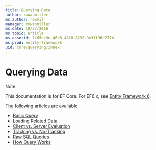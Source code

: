 ```yaml
---
title: Querying Data
author: rowanmiller
ms.author: rowmil
manager: rowanmiller
ms.date: 10/27/2016
ms.topic: article
ms.assetid: 7c65ec3e-46c8-48f8-8232-9e31f96c277b
ms.prod: entity-framework
uid: core/querying/index
---
```

# Querying Data

> [!NOTE]
> This documentation is for EF Core. For EF6.x, see [Entity Framework 6](../../ef6/index.md).

The following articles are available

- [Basic Query](basic.md)
- [Loading Related Data](related-data.md)
- [Client vs. Server Evaluation](client-eval.md)
- [Tracking vs. No-Tracking](tracking.md)
- [Raw SQL Queries](raw-sql.md)
- [How Query Works](overview.md)
